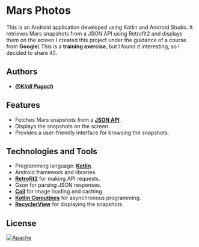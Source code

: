 # Mars Photos

This is an Android application developed using Kotlin and Android Studio. It retrieves Mars snapshots from a JSON API using Retrofit2 and displays them on the screen.I created this project under the guidance of a course from **Google**(
This is a **training exercise**, but I found it interesting, so I decided to share it!).

## Authors

- [***@Kirill Pugach***](https://github.com/Kirill-Pg4)

## Features

- Fetches Mars snapshots from a [**JSON API**](https://android-kotlin-fun-mars-server.appspot.com/photos) .
- Displays the snapshots on the screen.
- Provides a user-friendly interface for browsing the snapshots.

## Technologies and Tools

- Programming language: [**Kotlin**](https://kotlinlang.org/).
- Android framework and libraries.
- [**Retrofit2**](https://proandroiddev.com/moshi-with-retrofit-in-kotlin-%EF%B8%8F-a69c2621708b) for making API requests.
- Gson for parsing JSON responses.
- [**Coil**](https://coil-kt.github.io/coil/) for image loading and caching.
- [**Kotlin Coroutines**](https://kotlinlang.org/docs/coroutines-basics.html) for asynchronous programming.
- [**RecyclerView**](https://developer.android.com/develop/ui/views/layout/recyclerview) for displaying the snapshots.




## License

[![Apache](https://img.shields.io/badge/LICENSE-2.0-red.svg)](https://www.apache.org/licenses/LICENSE-2.0)
